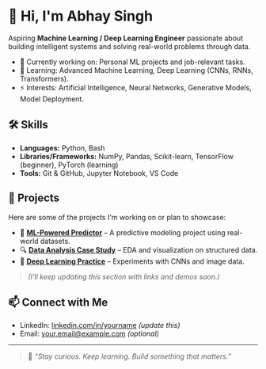 # 👋 Hi, I'm Abhay Singh

Aspiring **Machine Learning / Deep Learning Engineer** passionate about building intelligent systems and solving real-world problems through data.

- 🔭 Currently working on: Personal ML projects and job-relevant tasks.
- 🌱 Learning: Advanced Machine Learning, Deep Learning (CNNs, RNNs, Transformers).
- ⚡ Interests: Artificial Intelligence, Neural Networks, Generative Models, Model Deployment.

## 🛠️ Skills

- **Languages:** Python, Bash
- **Libraries/Frameworks:** NumPy, Pandas, Scikit-learn, TensorFlow (beginner), PyTorch (learning)
- **Tools:** Git & GitHub, Jupyter Notebook, VS Code

## 📂 Projects

Here are some of the projects I'm working on or plan to showcase:

- 🧠 **[ML-Powered Predictor](#)** – A predictive modeling project using real-world datasets.
- 🔍 **[Data Analysis Case Study](#)** – EDA and visualization on structured data.
- 🤖 **[Deep Learning Practice](#)** – Experiments with CNNs and image data.

> *(I’ll keep updating this section with links and demos soon.)*

## 📫 Connect with Me

- LinkedIn: [linkedin.com/in/yourname](https://linkedin.com) *(update this)*
- Email: your.email@example.com *(optional)*

---

> 🧠 *“Stay curious. Keep learning. Build something that matters.”*


